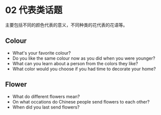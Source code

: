 # 02 代表类话题
主要包括不同的颜色代表的意义，不同种类的花代表的花语等。

## Colour

- What's your favorite colour?
- Do you like the same colour now as you did when you were younger?
- What can you learn about a person from the colors they like?
- What color would you choose if you had time to decorate your home?

## Flower

- What do different flowers mean?
- On what occations do Chinese people send flowers to each other?
- When did you last send flowers?
